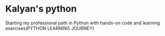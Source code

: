# Kalyan's python
Starting my professional path in Python with hands-on code and learning exercises(PYTHON LEARNING JOURNEY)
